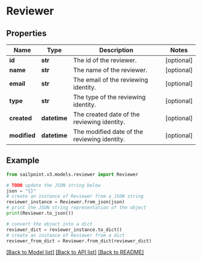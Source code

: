 # Reviewer


## Properties

Name | Type | Description | Notes
------------ | ------------- | ------------- | -------------
**id** | **str** | The id of the reviewer. | [optional] 
**name** | **str** | The name of the reviewer. | [optional] 
**email** | **str** | The email of the reviewing identity. | [optional] 
**type** | **str** | The type of the reviewing identity. | [optional] 
**created** | **datetime** | The created date of the reviewing identity. | [optional] 
**modified** | **datetime** | The modified date of the reviewing identity. | [optional] 

## Example

```python
from sailpoint.v3.models.reviewer import Reviewer

# TODO update the JSON string below
json = "{}"
# create an instance of Reviewer from a JSON string
reviewer_instance = Reviewer.from_json(json)
# print the JSON string representation of the object
print(Reviewer.to_json())

# convert the object into a dict
reviewer_dict = reviewer_instance.to_dict()
# create an instance of Reviewer from a dict
reviewer_from_dict = Reviewer.from_dict(reviewer_dict)
```
[[Back to Model list]](../README.md#documentation-for-models) [[Back to API list]](../README.md#documentation-for-api-endpoints) [[Back to README]](../README.md)


